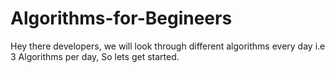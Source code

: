 # Algorithms-for-Begineers
Hey there developers, we will look through different algorithms every day i.e 3 Algorithms per day, So lets get started.
